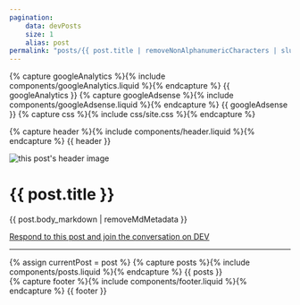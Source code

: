 ```yaml
---
pagination:
    data: devPosts
    size: 1
    alias: post
permalink: "posts/{{ post.title | removeNonAlphanumericCharacters | slug }}/"
---
```


<!DOCTYPE html>
<html lang="en">
<head>
    <meta charset="UTF-8">
    <meta name="viewport" content="width=device-width, initial-scale=1.0">
    <meta name="description" content="{{ post.description | removeQuotes }}">
    <meta name="keywords" content="{{ post.tag_list | listToString }}">
    <meta name="date" content="{{ post.published_at }}">
    <meta name="author" content="{{ devProfile.name }}">
    <link rel="icon" href="data:image/svg+xml,<svg xmlns=%22http://www.w3.org/2000/svg%22 viewBox=%220 0 100 100%22><text y=%22.9em%22 font-size=%2290%22>🦦</text></svg>">
    <title>{{ post.title }}</title>
    {% capture googleAnalytics %}{% include components/googleAnalytics.liquid %}{% endcapture %}
    {{ googleAnalytics }}
    {% capture googleAdsense %}{% include components/googleAdsense.liquid %}{% endcapture %}
    {{ googleAdsense }}
</head>
<body>
{% capture css %}{% include css/site.css %}{% endcapture %}
<style>{{ css | cssmin | safe }}</style>

{% capture header %}{% include components/header.liquid %}{% endcapture %}
{{ header }}

<main>
<img loading="lazy" src="{{ post.cover_image }}" alt="this post's header image">
<h1 class="post__title">{{ post.title }}</h1>

{{ post.body_markdown | removeMdMetadata }}

<a href="https://dev.to/{{ devProfile.username }}/{{ post.slug }}" rel="noreferrer"  target="_blank">Respond to this post and join the conversation on DEV</a>

<hr>
</main>
<aside>
    {% assign currentPost = post %}
    {% capture posts %}{% include components/posts.liquid %}{% endcapture %}
    {{ posts }}
</aside>
{% capture footer %}{% include components/footer.liquid %}{% endcapture %}
{{ footer }}
</body>
</html>
